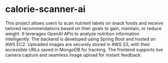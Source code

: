 # calorie-scanner-ai
This project allows users to scan nutrient labels on snack foods and receive tailored recommendations based on their goals to gain, maintain, or reduce weight. It leverages OpenAI APIs to analyze nutrition information intelligently. The backend is developed using Spring Boot and hosted on AWS EC2. Uploaded images are securely stored in AWS S3, with their accessible URLs saved in MongoDB for tracking. The frontend supports live camera capture and seamless image upload for instant feedback.
